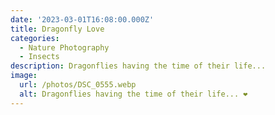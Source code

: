 ```yaml
---
date: '2023-03-01T16:08:00.000Z'
title: Dragonfly Love
categories:
  - Nature Photography
  - Insects
description: Dragonflies having the time of their life...
image:
  url: /photos/DSC_0555.webp
  alt: Dragonflies having the time of their life... ❤️
---
```


